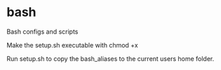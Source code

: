 # bash
Bash configs and scripts

Make the setup.sh executable with chmod +x

Run setup.sh to copy the bash_aliases to the current users home folder.
